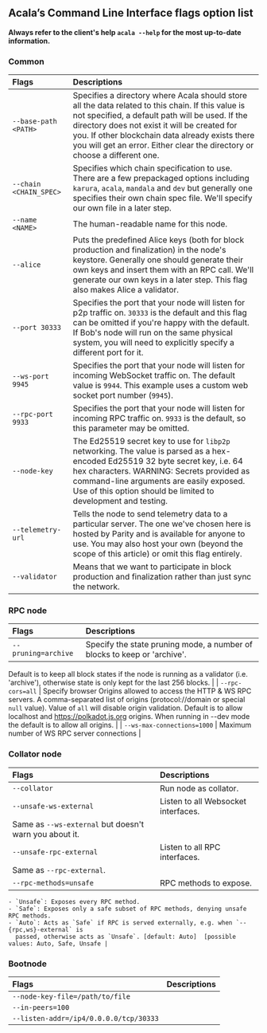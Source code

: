 
## Acala’s Command Line Interface flags option list

**Always refer to the client's help `acala --help` for the most up-to-date information.**

### Common

| Flags | Descriptions |
| :--- | :--- |
| `--base-path <PATH>` | Specifies a directory where Acala should store all the data related to this chain. If this value is not specified, a default path will be used. If the directory does not exist it will be created for you. If other blockchain data already exists there you will get an error. Either clear the directory or choose a different one. |
| `--chain <CHAIN_SPEC>` | Specifies which chain specification to use. There are a few prepackaged options including `karura`, `acala`, `mandala` and `dev` but generally one specifies their own chain spec file. We'll specify our own file in a later step. |
| `--name <NAME>` | The human-readable name for this node. |
| `--alice` | Puts the predefined Alice keys \(both for block production and finalization\) in the node's keystore. Generally one should generate their own keys and insert them with an RPC call. We'll generate our own keys in a later step. This flag also makes Alice a validator. |
| `--port 30333` | Specifies the port that your node will listen for p2p traffic on. `30333` is the default and this flag can be omitted if you're happy with the default. If Bob's node will run on the same physical system, you will need to explicitly specify a different port for it. |
| `--ws-port 9945` | Specifies the port that your node will listen for incoming WebSocket traffic on. The default value is `9944`. This example uses a custom web socket port number \(`9945`\). |
| `--rpc-port 9933` | Specifies the port that your node will listen for incoming RPC traffic on. `9933` is the default, so this parameter may be omitted. |
| `--node-key` | The Ed25519 secret key to use for `libp2p` networking. The value is parsed as a hex-encoded Ed25519 32 byte secret key, i.e. 64 hex characters. WARNING: Secrets provided as command-line arguments are easily exposed. Use of this option should be limited to development and testing. |
| `--telemetry-url` | Tells the node to send telemetry data to a particular server. The one we've chosen here is hosted by Parity and is available for anyone to use. You may also host your own \(beyond the scope of this article\) or omit this flag entirely. |
| `--validator` | Means that we want to participate in block production and finalization rather than just sync the network. |


### RPC node

| Flags | Descriptions |
| :--- | :--- |
| `--pruning=archive` | Specify the state pruning mode, a number of blocks to keep or 'archive'.          
  Default is to keep all block states if the node is running as a validator (i.e. 'archive'), otherwise state
  is only kept for the last 256 blocks. |
| `--rpc-cors=all` | Specify browser Origins allowed to access the HTTP & WS RPC servers. 
  A comma-separated list of origins (protocol://domain or special `null` value). Value of `all` will disable
  origin validation. Default is to allow localhost and <https://polkadot.js.org> origins. When running in
  --dev mode the default is to allow all origins. |
| `--ws-max-connections=1000` | Maximum number of WS RPC server connections |

### Collator node

| Flags | Descriptions |
| :--- | :--- |
| `--collator` | Run node as collator. |
| `--unsafe-ws-external` | Listen to all Websocket interfaces.   
    Same as `--ws-external` but doesn't warn you about it. |
| `--unsafe-rpc-external` | Listen to all RPC interfaces.
    Same as `--rpc-external`. |
| `--rpc-methods=unsafe` | RPC methods to expose.            
    - `Unsafe`: Exposes every RPC method.
    - `Safe`: Exposes only a safe subset of RPC methods, denying unsafe RPC methods.
    - `Auto`: Acts as `Safe` if RPC is served externally, e.g. when `--{rpc,ws}-external` is
      passed, otherwise acts as `Unsafe`. [default: Auto]  [possible values: Auto, Safe, Unsafe |

### Bootnode

| Flags | Descriptions |
| :--- | :--- |
| `--node-key-file=/path/to/file` ||
| `--in-peers=100` ||
| `--listen-addr=/ip4/0.0.0.0/tcp/30333` ||